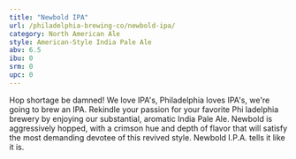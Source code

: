 ```yaml
---
title: "Newbold IPA"
url: /philadelphia-brewing-co/newbold-ipa/
category: North American Ale
style: American-Style India Pale Ale
abv: 6.5
ibu: 0
srm: 0
upc: 0
---
```

Hop shortage be damned! We love IPA's, Philadelphia loves IPA's, we're going to brew an IPA. Rekindle your passion for your favorite Phi ladelphia brewery by enjoying our substantial, aromatic India Pale Ale. Newbold is aggressively hopped, with a crimson hue and depth of flavor that will satisfy the most demanding devotee of this revived style. Newbold I.P.A. tells it like it is.
